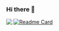 ### Hi there 👋

<!--
**kwxmxb/kwxmxb** is a ✨ _special_ ✨ repository because its `README.md` (this file) appears on your GitHub profile.

Here are some ideas to get you started:

- 🔭 I’m currently working on ...
- 🌱 I’m currently learning ...
- 👯 I’m looking to collaborate on ...
- 🤔 I’m looking for help with ...
- 💬 Ask me about ...
- 📫 How to reach me: ...
- 😄 Pronouns: ...
- ⚡ Fun fact: ...
-->


<img align="left" src="https://github-readme-stats.vercel.app/api?username=kwxmxb&show_icons=true&icon_color=0366d6&text_color=24292e&bg_color=ffffff&hide_title=true&count_private=true"/>




[![Readme Card](https://github-readme-stats.vercel.app/api/pin/?username=kwxmxb&repo=github-readme-stats)](https://github.com/fxazkwxm/dokploy)
